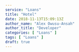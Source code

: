 ```yaml
---
service: "Loans"
title: "Hotel"
date: 2018-11-13T15:09:13Z
author_name: "Alex Owusu-Ansah"
author_title: "Developer"
categories: [ "Loans" ]
tags: [ "Loans" ]
draft: true
---
```

